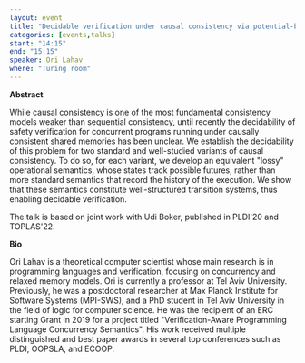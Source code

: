 ```yaml
---
layout: event
title: "Decidable verification under causal consistency via potential-based semantics"
categories: [events,talks]
start: "14:15"
end: "15:15"
speaker: Ori Lahav
where: "Turing room"
---
```


**Abstract**

While causal consistency is one of the most fundamental consistency models weaker than sequential consistency, until recently the decidability of safety verification for  concurrent programs running under causally consistent shared memories has been unclear. We establish the decidability of this problem for two standard and well-studied variants of causal consistency. To do so, for each variant, we develop an equivalent "lossy" operational semantics, whose states track possible futures, rather than more standard semantics that record the history of the execution. We show that these semantics constitute well-structured transition systems, thus enabling decidable verification.
 
The talk is based on joint work with Udi Boker, published in PLDI'20 and TOPLAS'22. 

**Bio**

Ori Lahav is a theoretical computer scientist whose main research is in programming languages and verification, focusing on concurrency and relaxed memory models. Ori is currently a professor at Tel Aviv University. Previously, he was a postdoctoral researcher at Max Planck Institute for Software Systems (MPI-SWS), and a PhD student in Tel Aviv University in the field of logic for computer science. He was the recipient of an ERC starting Grant in 2019 for a project titled "Verification-Aware Programming Language Concurrency Semantics". His work received multiple distinguished and best paper awards in several top conferences such as PLDI, OOPSLA, and ECOOP.